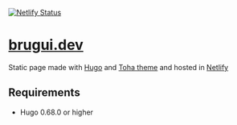 [![Netlify Status](https://api.netlify.com/api/v1/badges/57663d6a-60e3-4996-b006-dcfbb433e1dc/deploy-status)](https://app.netlify.com/sites/bruguidev/deploys)

# [brugui.dev](https://brugui.dev)

Static page made with [Hugo](http://gohugo.io/) and [Toha theme](https://github.com/hugo-toha/toha) and hosted in [Netlify](https://netlify.com/)



## Requirements
* Hugo 0.68.0 or higher
